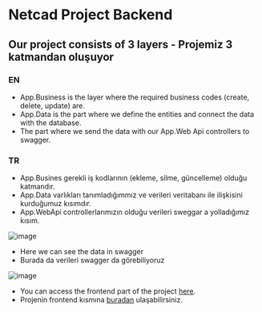 # Netcad Project Backend

## Our project consists of 3 layers - Projemiz 3 katmandan oluşuyor
### EN
- App.Business is the layer where the required business codes (create, delete, update) are.
- App.Data is the part where we define the entities and connect the data with the database.
- The part where we send the data with our App.Web Api controllers to swagger.
### TR
- App.Busines gerekli iş kodlarının (ekleme, silme, güncelleme) olduğu katmandır.
- App.Data varlıkları tanımladığımmız ve verileri veritabanı ile ilişkisini kurduğumuz kısımdır.
- App.WebApi controllerlarımızın olduğu verileri sweggar a yolladığımız kısım.

![image](https://user-images.githubusercontent.com/77721632/188595067-cd8ab850-0ed7-43e1-9bca-8a794d08390a.png)

- Here we can see the data in swagger
- Burada da verileri swagger da görebiliyoruz

![image](https://user-images.githubusercontent.com/77721632/188595313-56fae671-234c-4705-ba31-04db6af5c359.png)

- You can access the frontend part of the project [here](https://github.com/MAkifUNLU/Netcad-Project-Frontend).
- Projenin frontend kısmına [buradan](https://github.com/MAkifUNLU/Netcad-Project-Frontend) ulaşabilirsiniz.
